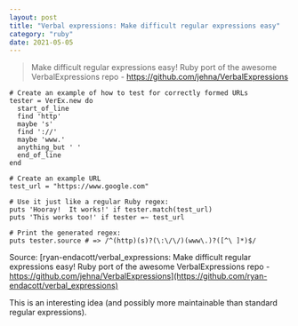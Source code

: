```yaml
---
layout: post
title: "Verbal expressions: Make difficult regular expressions easy"
category: "ruby"
date: 2021-05-05
---
```


> Make difficult regular expressions easy! Ruby port of the awesome VerbalExpressions repo - https://github.com/jehna/VerbalExpressions

```
# Create an example of how to test for correctly formed URLs
tester = VerEx.new do
  start_of_line
  find 'http'
  maybe 's'
  find '://'
  maybe 'www.'
  anything_but ' '
  end_of_line
end

# Create an example URL
test_url = "https://www.google.com"

# Use it just like a regular Ruby regex:
puts 'Hooray!  It works!' if tester.match(test_url)
puts 'This works too!' if tester =~ test_url

# Print the generated regex:
puts tester.source # => /^(http)(s)?(\:\/\/)(www\.)?([^\ ]*)$/
```

Source: [ryan-endacott/verbal_expressions: Make difficult regular expressions easy! Ruby port of the awesome VerbalExpressions repo - https://github.com/jehna/VerbalExpressions](https://github.com/ryan-endacott/verbal_expressions)

This is an interesting idea (and possibly more maintainable than standard regular expressions).
